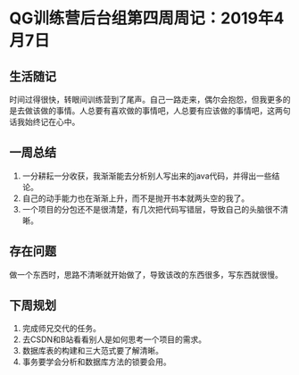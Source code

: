 # QG训练营后台组第四周周记：2019年4月7日

## 生活随记

时间过得很快，转眼间训练营到了尾声。自己一路走来，偶尔会抱怨，但我更多的是去做该做的事情。人总要有喜欢做的事情吧，人总要有应该做的事情吧，这两句话我始终记在心中。

## 一周总结

1. 一分耕耘一分收获，我渐渐能去分析别人写出来的java代码，并得出一些结论。
2. 自己的动手能力也在渐渐上升，而不是抛开书本就两头空的我了。
3. 一个项目的分包还不是很清楚，有几次把代码写错层，导致自己的头脑很不清晰。

## 存在问题

做一个东西时，思路不清晰就开始做了，导致该改的东西很多，写东西就很慢。

## 下周规划

1. 完成师兄交代的任务。
2. 去CSDN和B站看看别人是如何思考一个项目的需求。
3. 数据库表的构建和三大范式要了解清晰。
4. 事务要学会分析和数据库方法的锁要会用。